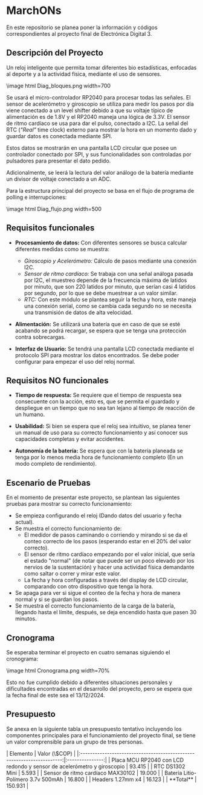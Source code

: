 # MarchONs

En este repositorio se planea poner la información y códigos correspondientes al proyecto final de Electrónica Digital 3.

## Descripción del Proyecto

Un reloj inteligente que permita tomar diferentes bio estadísticas, enfocadas al deporte y a la actividad física, mediante el uso de sensores.

\image html Diag_bloques.png width=700

Se usará el micro-controlador RP2040 para procesar todas las señales. El sensor de acelerómetro y giroscopio se utiliza para medir los pasos por día viene conectado a un level shifter debido a que su voltaje típico de alimentación es de 1.8V y el RP2040 maneja una lógica de 3.3V. El sensor de ritmo cardíaco se usa para dar el pulso, conectado a I2C. La señal del RTC (*"Real"* time clock) externo para mostrar la hora en un momento dado y guardar datos es conectada mediante SPI.

Estos datos se mostrarán en una pantalla LCD circular que posee un controlador conectado por SPI, y sus funcionalidades son controladas por pulsadores para presentar el dato pedido.

Adicionalmente, se leerá la lectura del valor análogo de la batería mediante un divisor de voltaje conectado a un ADC.

Para la estructura principal del proyecto se basa en el flujo de programa de polling e interrupciones:

\image html Diag_flujo.png width=500



## Requisitos funcionales

- **Procesamiento de datos:** Con diferentes sensores se busca calcular diferentes medidas como se muestra:
  - *Giroscopio y Acelerómetro:* Cálculo de pasos mediante una conexión I2C.
  - *Sensor de ritmo cardíaco:* Se trabaja con una señal análoga pasada por I2C, el muestreo depende de la frecuencia máxima de latidos por minuto, que son 220 latidos por minuto, que serían casi 4 latidos por segundo, por lo que se debe muestrear a un valor similar.
  - *RTC:* Con este módulo se plantea seguir la fecha y hora, este maneja una conexión serial, como se cambia cada segundo no se necesita una transmisión de datos de alta velocidad.

- **Alimentación:** Se utilizará una batería que en caso de que se esté acabando se podrá recargar, se espera que se tenga una protección contra sobrecargas.

- **Interfaz de Usuario:** Se tendrá una pantalla LCD conectada mediante el protocolo SPI para mostrar los datos encontrados. Se debe poder configurar para empezar el uso del reloj normal.

## Requisitos NO funcionales

- **Tiempo de respuesta:** Se requiere que el tiempo de respuesta sea consecuente con la acción, esto es, que se permita el guardado y despliegue en un tiempo que no sea tan lejano al tiempo de reacción de un humano.
  
- **Usabilidad:** Si bien se espera que el reloj sea intuitivo, se planea tener un manual de uso para su correcto funcionamiento y así conocer sus capacidades completas y evitar accidentes.
  
- **Autonomía de la batería:** Se espera que con la batería planeada se tenga por lo menos media hora de funcionamiento completo (En un modo completo de rendimiento).

## Escenario de Pruebas

En el momento de presentar este proyecto, se plantean las siguientes pruebas para mostrar su correcto funcionamiento:

- Se empieza configurando el reloj (Dando datos del usuario y fecha actual).
- Se muestra el correcto funcionamiento de:
  - El medidor de pasos caminando o corriendo y mirando si se da el conteo correcto de los pasos (esperando estar en el 20% del valor correcto).
  - El sensor de ritmo cardíaco empezando por el valor inicial, que sería el estado "normal" (de notar que puede ser un poco elevado por los nervios de la sustentación) y hacer una actividad física demandante como saltar o correr y mirar este valor.
  - La fecha y hora configuradas a través del display de LCD circular, comparando con otro dispositivo que tenga la hora.
- Se apaga para ver si sigue el conteo de la fecha y hora de manera normal y si se guardan los pasos.
- Se muestra el correcto funcionamiento de la carga de la batería, llegando hasta el límite, después, se deja encendido hasta que pasen 30 minutos.
## Cronograma
Se esperaba terminar el proyecto en cuatro semanas siguiendo el cronograma:

\image html Cronograma.png width=70%

Esto no fue cumplido debido a diferentes situaciones personales y dificultades encontradas en el desarrollo del proyecto, pero se espera que la fecha final de este sea el 13/12/2024.

## Presupuesto

Se anexa en la siguiente tabla un presupuesto tentativo incluyendo los componentes principales para el funcionamiento del proyecto final, se tiene un valor comprensible para un grupo de tres personas.

<div style="justify-self:center;">
| Elemento                                                               | Valor (\$COP)   |
|:----------------------------------------------------------------------:|:---------------:|
| Placa MCU RP2040 con LCD redondo y sensor de acelerómetro y giroscopio | 93.415          |
| RTC DS1302 Mini                                                        | 5.593           |
| Sensor de ritmo cardíaco MAX30102                                      | 19.000          |
| Batería Litio-Polímero 3.7v 500mAh                                     | 16.800          |
| Headers 1.27mm x4                                                      | 16.123          |
| **Total**                                                              | 150.931         |
</div>